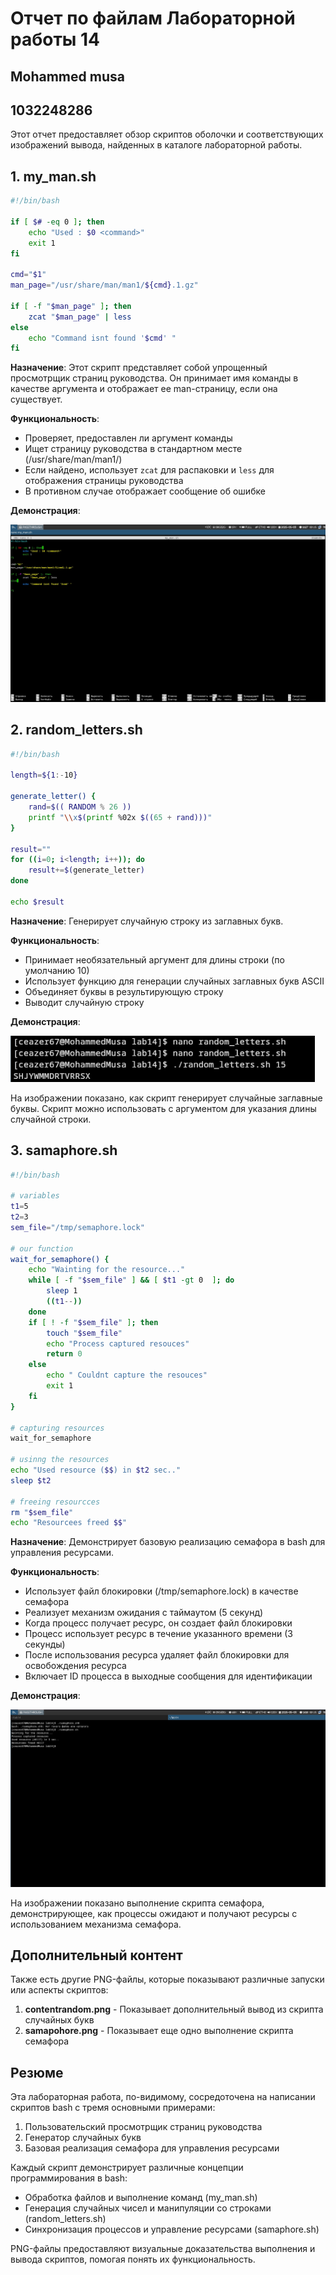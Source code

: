 # Отчет по файлам Лабораторной работы 14
## Mohammed musa
## 1032248286 
Этот отчет предоставляет обзор скриптов оболочки и соответствующих изображений вывода, найденных в каталоге лабораторной работы.

## 1. my_man.sh

```bash
#!/bin/bash

if [ $# -eq 0 ]; then 
    echo "Used : $0 <command>"
    exit 1
fi

cmd="$1"
man_page="/usr/share/man/man1/${cmd}.1.gz"

if [ -f "$man_page" ]; then
    zcat "$man_page" | less
else 
    echo "Command isnt found '$cmd' "
fi
```

**Назначение**: Этот скрипт представляет собой упрощенный просмотрщик страниц руководства. Он принимает имя команды в качестве аргумента и отображает ее man-страницу, если она существует.

**Функциональность**:
- Проверяет, предоставлен ли аргумент команды
- Ищет страницу руководства в стандартном месте (/usr/share/man/man1/)
- Если найдено, использует `zcat` для распаковки и `less` для отображения страницы руководства
- В противном случае отображает сообщение об ошибке

**Демонстрация**:

![Вывод скрипта My Man](my_man-content.png)

## 2. random_letters.sh

```bash
#!/bin/bash

length=${1:-10}

generate_letter() {
    rand=$(( RANDOM % 26 ))
    printf "\\x$(printf %02x $((65 + rand)))"
}

result=""
for ((i=0; i<length; i++)); do  
    result+=$(generate_letter)
done

echo $result
```

**Назначение**: Генерирует случайную строку из заглавных букв.

**Функциональность**:
- Принимает необязательный аргумент для длины строки (по умолчанию 10)
- Использует функцию для генерации случайных заглавных букв ASCII
- Объединяет буквы в результирующую строку
- Выводит случайную строку

**Демонстрация**:

![Вывод скрипта случайных букв](random_run.png)

На изображении показано, как скрипт генерирует случайные заглавные буквы. Скрипт можно использовать с аргументом для указания длины случайной строки.

## 3. samaphore.sh

```bash
#!/bin/bash

# variables
t1=5
t2=3
sem_file="/tmp/semaphore.lock"

# our function 
wait_for_semaphore() {
    echo "Wainting for the resource..."
    while [ -f "$sem_file" ] && [ $t1 -gt 0  ]; do
        sleep 1
        ((t1--))
    done
    if [ ! -f "$sem_file" ]; then 
        touch "$sem_file"
        echo "Process captured resouces"
        return 0
    else
        echo " Couldnt capture the resouces"
        exit 1
    fi
}

# capturing resources 
wait_for_semaphore

# usinng the resources
echo "Used resource ($$) in $t2 sec.."
sleep $t2

# freeing resourcces
rm "$sem_file"
echo "Resourcees freed $$" 
```

**Назначение**: Демонстрирует базовую реализацию семафора в bash для управления ресурсами.

**Функциональность**:
- Использует файл блокировки (/tmp/semaphore.lock) в качестве семафора
- Реализует механизм ожидания с таймаутом (5 секунд)
- Когда процесс получает ресурс, он создает файл блокировки
- Процесс использует ресурс в течение указанного времени (3 секунды)
- После использования ресурса удаляет файл блокировки для освобождения ресурса
- Включает ID процесса в выходные сообщения для идентификации

**Демонстрация**:

![Вывод скрипта семафора](samaphore_run.png)

На изображении показано выполнение скрипта семафора, демонстрирующее, как процессы ожидают и получают ресурсы с использованием механизма семафора.

## Дополнительный контент

Также есть другие PNG-файлы, которые показывают различные запуски или аспекты скриптов:

1. **contentrandom.png** - Показывает дополнительный вывод из скрипта случайных букв
2. **samapohore.png** - Показывает еще одно выполнение скрипта семафора

## Резюме

Эта лабораторная работа, по-видимому, сосредоточена на написании скриптов bash с тремя основными примерами:
1. Пользовательский просмотрщик страниц руководства
2. Генератор случайных букв
3. Базовая реализация семафора для управления ресурсами

Каждый скрипт демонстрирует различные концепции программирования в bash:
- Обработка файлов и выполнение команд (my_man.sh)
- Генерация случайных чисел и манипуляции со строками (random_letters.sh)
- Синхронизация процессов и управление ресурсами (samaphore.sh)

PNG-файлы предоставляют визуальные доказательства выполнения и вывода скриптов, помогая понять их функциональность.
